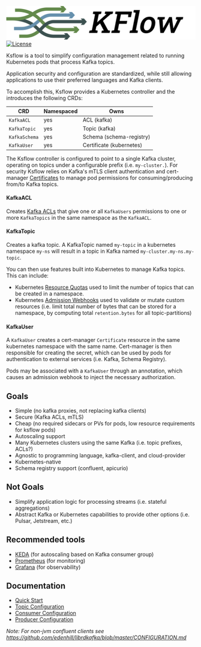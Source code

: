 ![Grafana](docs/logo-horizontal.png)
[![License](https://img.shields.io/badge/License-Apache%202.0-blue.svg)](https://opensource.org/licenses/Apache-2.0)

Ksflow is a tool to simplify configuration management related to running Kubernetes pods that process Kafka topics.

Application security and configuration are standardized, while still allowing applications to use their preferred languages and Kafka clients.

To accomplish this, Ksflow provides a Kubernetes controller and the introduces the following CRDs:

| CRD           | Namespaced | Owns                     |
|---------------|------------|--------------------------|
| `KafkaACL`    | yes        | ACL (kafka)              |
| `KafkaTopic`  | yes        | Topic (kafka)            |
| `KafkaSchema` | yes        | Schema (schema-registry) |
| `KafkaUser`   | yes        | Certificate (kubernetes) |

The Ksflow controller is configured to point to a single Kafka cluster, operating on topics under a configurable prefix (i.e. `my-cluster.`).
For security Ksflow relies on Kafka's mTLS client authentication and cert-manager [Certificates](https://cert-manager.io/docs/concepts/certificate/)
to manage pod permissions for consuming/producing from/to Kafka topics.


#### KafkaACL
Creates [Kafka ACLs](https://docs.confluent.io/platform/current/kafka/authorization.html) that give one or all
`KafkaUsers` permissions to one or more `KafkaTopics` in the same namespace as the `KafkaACL`.

#### KafkaTopic
Creates a kafka topic. A KafkaTopic named `my-topic` in a kubernetes namespace `my-ns` will result in a topic in Kafka named `my-cluster.my-ns.my-topic`.

You can then use features built into Kubernetes to manage Kafka topics. This can include:
- Kubernetes [Resource Quotas](https://kubernetes.io/docs/concepts/policy/resource-quotas/#object-count-quota) used to limit the number of topics that can be created in a namespace.
- Kubernetes [Admission Webhooks](https://kubernetes.io/docs/reference/access-authn-authz/extensible-admission-controllers/) used to validate or mutate custom resources (i.e. limit total number of bytes that can be stored for a namespace, by computing total `retention.bytes` for all topic-partitions)

#### KafkaUser
A `KafkaUser` creates a cert-manager `Certificate` resource in the same kubernetes namespace with the same name.
Cert-manager is then responsible for creating the secret, which can be used by pods for authentication to external services (i.e. Kafka, Schema Registry).

Pods may be associated with a `KafkaUser` through an annotation, which causes an admission webhook to inject the necessary
authorization.

## Goals
- Simple (no kafka proxies, not replacing kafka clients)
- Secure (Kafka ACLs, mTLS)
- Cheap (no required sidecars or PVs for pods, low resource requirements for ksflow pods)
- Autoscaling support
- Many Kubernetes clusters using the same Kafka (i.e. topic prefixes, ACLs?)
- Agnostic to programming language, kafka-client, and cloud-provider
- Kubernetes-native
- Schema registry support (confluent, apicurio)

## Not Goals
- Simplify application logic for processing streams (i.e. stateful aggregations)
- Abstract Kafka or Kubernetes capabilities to provide other options (i.e. Pulsar, Jetstream, etc.)

## Recommended tools
- [KEDA](https://github.com/kedacore/keda) (for autoscaling based on Kafka consumer group)
- [Prometheus](https://github.com/prometheus/prometheus) (for monitoring)
- [Grafana](https://github.com/grafana/grafana) (for observability)

## Documentation
- [Quick Start](./docs/quick-start.md)
- [Topic Configuration](https://kafka.apache.org/documentation/#topicconfigs)
- [Consumer Configuration](https://kafka.apache.org/documentation/#consumerconfigs)
- [Producer Configuration](https://kafka.apache.org/documentation/#producerconfigs)

*Note: For non-jvm confluent clients see https://github.com/edenhill/librdkafka/blob/master/CONFIGURATION.md*